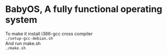 # BabyOS, A fully functional operating system
To make it install i386-gcc cross compiler<br>
<code>./setup-gcc-debian.sh</code><br>
And run make.sh<br>
<code>./make.sh</code><br>
